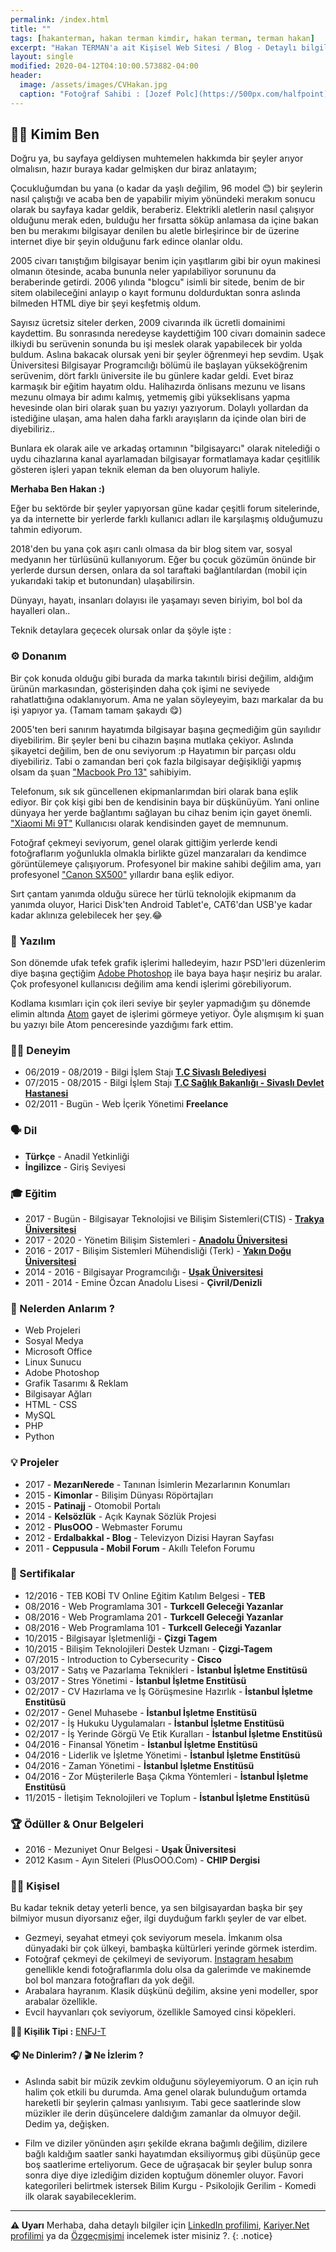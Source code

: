 ```yaml
---
permalink: /index.html
title: ""
tags: [hakanterman, hakan terman kimdir, hakan terman, terman hakan]
excerpt: "Hakan TERMAN'a ait Kişisel Web Sitesi / Blog - Detaylı bilgiler, Özgeçmiş, CV ve aynı zamanda takip etmek isteyebileceğiniz bir blog içerir."
layout: single
modified: 2020-04-12T04:10:00.573882-04:00
header:
  image: /assets/images/CVHakan.jpg
  caption: "Fotoğraf Sahibi : [Jozef Polc](https://500px.com/halfpoint)"
---
```


## :man_technologist: Kimim Ben

Doğru ya, bu sayfaya geldiysen muhtemelen hakkımda bir şeyler arıyor olmalısın, hazır buraya kadar gelmişken dur biraz anlatayım;

Çocukluğumdan bu yana (o kadar da yaşlı değilim, 96 model :blush:) bir şeylerin nasıl çalıştığı ve acaba ben de yapabilir miyim yönündeki merakım sonucu olarak bu sayfaya kadar geldik, beraberiz.
Elektrikli aletlerin nasıl çalışıyor olduğunu merak eden, bulduğu her fırsatta söküp anlamasa da içine bakan ben bu merakımı bilgisayar denilen bu aletle birleşirince bir de üzerine internet diye bir şeyin olduğunu fark edince olanlar oldu.

2005 civarı tanıştığım bilgisayar benim için yaşıtlarım gibi bir oyun makinesi olmanın ötesinde, acaba bununla neler yapılabiliyor sorununu da beraberinde getirdi. 2006 yılında "blogcu" isimli bir sitede, benim de bir sitem olabileceğini anlayıp o kayıt formunu doldurduktan sonra aslında bilmeden HTML diye bir şeyi keşfetmiş oldum.

Sayısız ücretsiz siteler derken, 2009 civarında ilk ücretli domainimi kaydettim. Bu sonrasında neredeyse kaydettiğim 100 civarı domainin sadece ilkiydi bu serüvenin sonunda bu işi meslek olarak yapabilecek bir yolda buldum. Aslına bakacak olursak yeni bir şeyler öğrenmeyi hep sevdim.
Uşak Üniversitesi Bilgisayar Programcılığı bölümü ile başlayan yükseköğrenim serüvenim, dört farklı üniversite ile bu günlere kadar geldi. Evet biraz karmaşık bir eğitim hayatım oldu.
Halihazırda önlisans mezunu ve lisans mezunu olmaya bir adımı kalmış, yetmemiş gibi yükseklisans yapma hevesinde olan biri olarak şuan bu yazıyı yazıyorum. Dolaylı yollardan da istediğine ulaşan, ama halen daha farklı arayışların da içinde olan biri de diyebiliriz..

Bunlara ek olarak aile ve arkadaş ortamının "bilgisayarcı" olarak nitelediği o uydu cihazlarına kanal ayarlamadan bilgisayar formatlamaya kadar çeşitlilik gösteren işleri yapan teknik eleman da ben oluyorum haliyle.

**Merhaba Ben Hakan :)**

Eğer bu sektörde bir şeyler yapıyorsan güne kadar çeşitli forum sitelerinde, ya da internette bir yerlerde farklı kullanıcı adları ile karşılaşmış olduğumuzu tahmin ediyorum.

2018'den bu yana çok aşırı canlı olmasa da bir blog sitem var, sosyal medyanın her türlüsünü kullanıyorum. Eğer bu çocuk gözümün önünde bir yerlerde dursun dersen, onlara da sol taraftaki bağlantılardan (mobil için yukarıdaki takip et butonundan) ulaşabilirsin.

Dünyayı, hayatı, insanları dolayısı ile yaşamayı seven biriyim, bol bol da hayalleri olan..

Teknik detaylara geçecek olursak onlar da şöyle işte :

### :gear: Donanım

Bir çok konuda olduğu gibi burada da marka takıntılı birisi değilim, aldığım ürünün markasından, gösterişinden daha çok işimi ne seviyede rahatlattığına odaklanıyorum. Ama ne yalan söyleyeyim, bazı markalar da bu işi yapıyor ya. (Tamam tamam şakaydı :yum:)

2005'ten beri sanırım hayatımda bilgisayar başına geçmediğim gün sayılıdır diyebilirim. Bir şeyler beni bu cihazın başına mutlaka çekiyor. Aslında şikayetci değilim, ben de onu seviyorum :p Hayatımın bir parçası oldu diyebiliriz.
Tabi o zamandan beri çok fazla bilgisayar değişikliği yapmış olsam da şuan ["Macbook Pro 13"](https://www.apple.com/tr/macbook-pro/) sahibiyim.

Telefonum, sık sık güncellenen ekipmanlarımdan biri olarak bana eşlik ediyor. Bir çok kişi gibi ben de kendisinin baya bir düşkünüyüm. Yani online dünyaya her yerde bağlantımı sağlayan bu cihaz benim için gayet önemli. ["Xiaomi Mi 9T"](https://www.mi.com/tr/mi-9-t/) Kullanıcısı olarak kendisinden gayet de memnunum.

Fotoğraf çekmeyi seviyorum, genel olarak gittiğim yerlerde kendi fotoğraflarım yoğunlukla olmakla birlikte güzel manzaraları da kendimce görüntülemeye çalışıyorum. Profesyonel bir makine sahibi değilim ama, yarı profesyonel ["Canon SX500"](https://www.canon-europe.com/support/consumer_products/products/cameras/digital_compact/powershot_sx_series/powershot_sx500_is.html?type=specifications) yıllardır bana eşlik ediyor.

Sırt çantam yanımda olduğu sürece her türlü teknolojik ekipmanım da yanımda oluyor, Harici Disk'ten Android Tablet'e, CAT6'dan USB'ye kadar kadar aklınıza gelebilecek her şey.:joy:

### :dvd: Yazılım

Son dönemde ufak tefek grafik işlerimi halledeyim, hazır PSD'leri düzenlerim diye başına geçtiğim [Adobe Photoshop](https://www.adobe.com/tr/products/photoshop.html) ile baya baya haşır neşiriz bu aralar. Çok profesyonel kullanıcısı değilim ama kendi işlerimi görebiliyorum.

Kodlama kısımları için çok ileri seviye bir şeyler yapmadığım şu dönemde elimin altında [Atom](https://atom.io/) gayet de işlerimi görmeye yetiyor. Öyle alışmışım ki şuan bu yazıyı bile Atom penceresinde yazdığımı fark ettim.


### :man_office_worker: Deneyim

* 06/2019 - 08/2019 - Bilgi İşlem Stajı **[T.C Sivaslı Belediyesi](http://sivasli.bel.tr/)**
* 07/2015 - 08/2015 - Bilgi İşlem Stajı **[T.C Sağlık Bakanlığı - Sivaslı Devlet Hastanesi](https://sivaslidh.saglik.gov.tr/)**
* 02/2011 - Bugün - Web İçerik Yönetimi  **Freelance**

### :speaking_head: Dil

* **Türkçe** - Anadil Yetkinliği
* **İngilizce** - Giriş Seviyesi

### :mortar_board: Eğitim

* 2017 - Bugün - Bilgisayar Teknolojisi ve Bilişim Sistemleri(CTIS) - **[Trakya Üniversitesi](https://trakya.edu.tr/)**
* 2017 - 2020 - Yönetim Bilişim Sistemleri - **[Anadolu Üniversitesi](https://anadolu.edu.tr/)**
* 2016 - 2017 - Bilişim Sistemleri Mühendisliği (Terk) - **[Yakın Doğu Üniversitesi](https://neu.edu.tr/)**
* 2014 - 2016 - Bilgisayar Programcılığı - **[Uşak Üniversitesi](https://usak.edu.tr/)**
* 2011 - 2014 - Emine Özcan Anadolu Lisesi - **Çivril/Denizli**

### :raised_hands: Nelerden Anlarım ?

* Web Projeleri
* Sosyal Medya
* Microsoft Office
* Linux Sunucu
* Adobe Photoshop
* Grafik Tasarımı & Reklam
* Bilgisayar Ağları
* HTML - CSS
* MySQL
* PHP
* Python

### :bulb: Projeler

* 2017 - **MezarıNerede** -  Tanınan İsimlerin Mezarlarının Konumları
* 2015 - **Kimonlar** - Bilişim Dünyası Röpörtajları
* 2015 - **Patinajj** - Otomobil Portalı
* 2014 - **Kelsözlük** - Açık Kaynak Sözlük Projesi
* 2012 - **PlusOOO** - Webmaster Forumu
* 2012 - **Erdalbakkal - Blog** - Televizyon Dizisi Hayran Sayfası
* 2011 - **Ceppusula - Mobil Forum** - Akıllı Telefon Forumu

### :scroll: Sertifikalar

* 12/2016 - TEB KOBİ TV Online Eğitim Katılım Belgesi - **TEB**
* 08/2016 - Web Programlama 301 - **Turkcell Geleceği Yazanlar**
* 08/2016 - Web Programlama 201 - **Turkcell Geleceği Yazanlar**
* 08/2016 - Web Programlama 101 - **Turkcell Geleceği Yazanlar**
* 10/2015 - Bilgisayar İşletmenliği - **Çizgi Tagem**
* 10/2015 - Bilişim Teknolojileri Destek Uzmanı - **Çizgi-Tagem**
* 07/2015 - Introduction to Cybersecurity - **Cisco**
* 03/2017 - Satış ve Pazarlama Teknikleri - **İstanbul İşletme Enstitüsü**
* 03/2017 - Stres Yönetimi - **İstanbul İşletme Enstitüsü**
* 02/2017 - CV Hazırlama ve İş Görüşmesine Hazırlık - **İstanbul İşletme Enstitüsü**
* 02/2017 - Genel Muhasebe - **İstanbul İşletme Enstitüsü**
* 02/2017 - İş Hukuku Uygulamaları - **İstanbul İşletme Enstitüsü**
* 02/2017 - İş Yerinde Görgü Ve Etik Kuralları - **İstanbul İşletme Enstitüsü**
* 04/2016 - Finansal Yönetim - **İstanbul İşletme Enstitüsü**
* 04/2016 - Liderlik ve İşletme Yönetimi - **İstanbul İşletme Enstitüsü**
* 04/2016 - Zaman Yönetimi - **İstanbul İşletme Enstitüsü**
* 04/2016 - Zor Müşterilerle Başa Çıkma Yöntemleri - **İstanbul İşletme Enstitüsü**
* 11/2015 - İletişim Teknolojileri ve Toplum - **İstanbul İşletme Enstitüsü**

### :trophy: Ödüller & Onur Belgeleri

* 2016 - Mezuniyet Onur Belgesi - **Uşak Üniversitesi**
* 2012 Kasım - Ayın Siteleri (PlusOOO.Com) - **CHIP Dergisi**

### :raising_hand_man: Kişisel

Bu kadar teknik detay yeterli bence, ya sen bilgisayardan başka bir şey bilmiyor musun diyorsanız eğer, ilgi duyduğum farklı şeyler de var elbet.

* Gezmeyi, seyahat etmeyi çok seviyorum mesela. İmkanım olsa dünyadaki bir çok ülkeyi, bambaşka kültürleri yerinde görmek isterdim.
* Fotoğraf çekmeyi de çekilmeyi de seviyorum. [Instagram hesabım](https://instagram.com/HakanTerman)  genellikle kendi fotoğraflarımla dolu olsa da galerimde ve makinemde bol bol manzara fotoğrafları da yok değil.
* Arabalara hayranım. Klasik düşkünü değilim, aksine yeni modeller, spor arabalar özellikle.
* Evcil hayvanları çok seviyorum, özellikle Samoyed cinsi köpekleri.

**:man_juggling: Kişilik Tipi :** [ENFJ-T](https://www.16personalities.com/tr/enfj-ki%C5%9Fili%C4%9Fi)

#### :headphones: Ne Dinlerim? / :clapper: Ne İzlerim ?

* Aslında sabit bir müzik zevkim olduğunu söyleyemiyorum. O an için ruh halim çok etkili bu durumda. Ama genel olarak bulunduğum ortamda hareketli bir şeylerin çalması yanlısıyım. Tabi gece saatlerinde slow müzikler ile derin düşüncelere daldığım zamanlar da olmuyor değil. Dedim ya, değişken.

* Film ve diziler yönünden aşırı şekilde ekrana bağımlı değilim, dizilere bağlı kaldığım saatler sanki hayatımdan eksiliyormuş gibi düşünüp gece boş saatlerime erteliyorum. Gece de uğraşacak bir şeyler bulup sonra sonra diye diye izlediğim diziden koptuğum dönemler oluyor.
Favori kategorileri belirtmek istersek Bilim Kurgu - Psikolojik Gerilim - Komedi ilk olarak sayabileceklerim.

---

**:warning: Uyarı** Merhaba, daha detaylı bilgiler için  [LinkedIn profilimi](http://linkedin.com/in/HakanTerman), [Kariyer.Net profilimi](http://www.kariyer.net/ozgecmis/HakanTerman) ya da [Özgeçmişimi](https://hakanterman.com/assets/hakanterman-cv.pdf) incelemek ister misiniz ?.
{: .notice}
